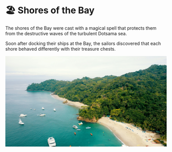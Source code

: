 # 🏖 Shores of the Bay

The shores of the Bay were cast with a magical spell that protects them from the destructive waves of the turbulent Dotsama sea.

Soon after docking their ships at the Bay, the sailors discovered that each shore behaved differently with their treasure chests.

![](../.gitbook/assets/pexels-diego-madrigal-539681.jpg)
